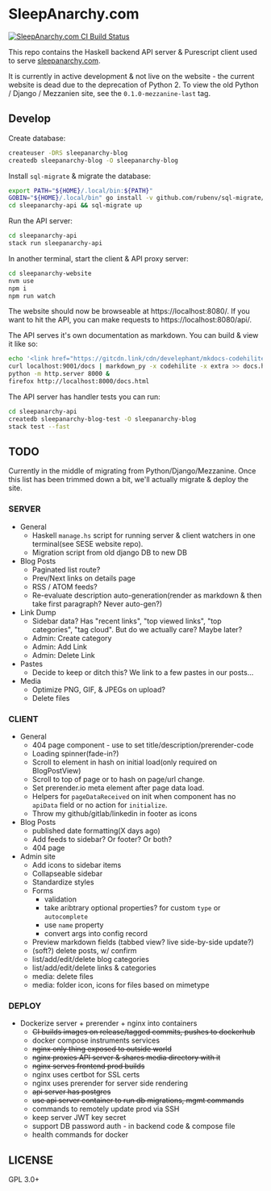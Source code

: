 # SleepAnarchy.com

[![SleepAnarchy.com CI Build Status](https://github.com/prikhi/sleepanarchy/actions/workflows/main.yml/badge.svg?branch=master)](https://github.com/prikhi/sleepanarchy/actions/workflows/main.yml)


This repo contains the Haskell backend API server & Purescript client used to
serve [sleepanarchy.com](https://sleepanarchy.com).

It is currently in active development & not live on the website - the current
website is dead due to the deprecation of Python 2. To view the old Python /
Django / Mezzanien site, see the `0.1.0-mezzanine-last` tag.


## Develop

Create database:

```sh
createuser -DRS sleepanarchy-blog
createdb sleepanarchy-blog -O sleepanarchy-blog
````

Install `sql-migrate` & migrate the database:

```sh
export PATH="${HOME}/.local/bin:${PATH}"
GOBIN="${HOME}/.local/bin" go install -v github.com/rubenv/sql-migrate/...@v1.1.2
cd sleepanarchy-api && sql-migrate up
```

Run the API server:

```sh
cd sleepanarchy-api
stack run sleepanarchy-api
```

In another terminal, start the client & API proxy server:

```sh
cd sleepanarchy-website
nvm use
npm i
npm run watch
```

The website should now be browseable at https://localhost:8080/. If you want to
hit the API, you can make requests to https://localhost:8080/api/.

The API serves it's own documentation as markdown. You can build & view it like
so:

```sh
echo '<link href="https://gitcdn.link/cdn/develephant/mkdocs-codehilite-themes/master/css/monokai.css" rel="stylesheet" />' > docs.html
curl localhost:9001/docs | markdown_py -x codehilite -x extra >> docs.html
python -m http.server 8000 &
firefox http://localhost:8000/docs.html
```

The API server has handler tests you can run:

```sh
cd sleepanarchy-api
createdb sleepanarchy-blog-test -O sleepanarchy-blog
stack test --fast
```


## TODO

Currently in the middle of migrating from Python/Django/Mezzanine. Once this
list has been trimmed down a bit, we'll actually migrate & deploy the site.

### SERVER

* General
    * Haskell `manage.hs` script for running server & client watchers in one
      terminal(see SESE website repo).
    * Migration script from old django DB to new DB
* Blog Posts
    * Paginated list route?
    * Prev/Next links on details page
    * RSS / ATOM feeds?
    * Re-evaluate description auto-generation(render as markdown & then take
      first paragraph? Never auto-gen?)
* Link Dump
    * Sidebar data? Has "recent links", "top viewed links", "top categories",
      "tag cloud". But do we actually care? Maybe later?
    * Admin: Create category
    * Admin: Add Link
    * Admin: Delete Link
* Pastes
    * Decide to keep or ditch this? We link to a few pastes in our posts...
* Media
    * Optimize PNG, GIF, & JPEGs on upload?
    * Delete files


### CLIENT

* General
    * 404 page component - use to set title/description/prerender-code
    * Loading spinner(fade-in?)
    * Scroll to element in hash on initial load(only required on BlogPostView)
    * Scroll to top of page or to hash on page/url change.
    * Set prerender.io meta element after page data load.
    * Helpers for `pageDataReceived` on init when component has no `apiData`
      field or no action for `initialize`.
    * Throw my github/gitlab/linkedin in footer as icons
* Blog Posts
    * published date formatting(X days ago)
    * Add feeds to sidebar? Or footer? Or both?
    * 404 page
* Admin site
    * Add icons to sidebar items
    * Collapseable sidebar
    * Standardize styles
    * Forms
        * validation
        * take aribtrary optional properties? for custom `type` or
          `autocomplete`
        * use `name` property
        * convert args into config record
    * Preview markdown fields (tabbed view? live side-by-side update?)
    * (soft?) delete posts, w/ confirm
    * list/add/edit/delete blog categories
    * list/add/edit/delete links & categories
    * media: delete files
    * media: folder icon, icons for files based on mimetype


### DEPLOY

* Dockerize server + prerender + nginx into containers
    * ~~CI builds images on release/tagged commits, pushes to dockerhub~~
    * docker compose instruments services
    * ~~nginx only thing exposed to outside world~~
    * ~~nginx proxies API server & shares media directory with it~~
    * ~~nginx serves frontend prod builds~~
    * nginx uses certbot for SSL certs
    * nginx uses prerender for server side rendering
    * ~~api server has postgres~~
    * ~~use api server container to run db migrations, mgmt commands~~
    * commands to remotely update prod via SSH
    * keep server JWT key secret
    * support DB password auth - in backend code & compose file
    * health commands for docker


## LICENSE

GPL 3.0+
